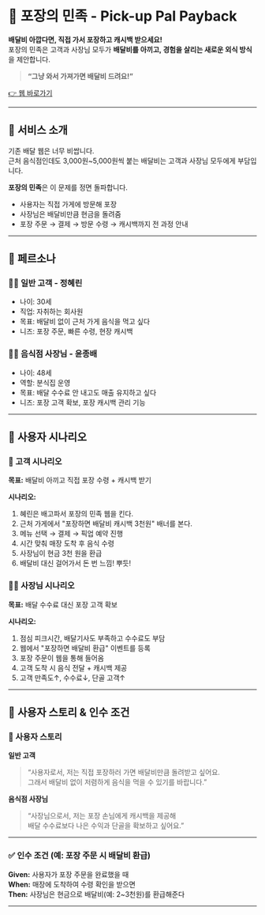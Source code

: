 # 🥡 포장의 민족 - Pick-up Pal Payback

**배달비 아깝다면, 직접 가서 포장하고 캐시백 받으세요!**  
포장의 민족은 고객과 사장님 모두가 **배달비를 아끼고, 경험을 살리는 새로운 외식 방식**을 제안합니다.

> **“그냥 와서 가져가면 배달비 드려요!”**

[👉 웹 바로가기](https://pick-up-pal-payback.lovable.app)

---

## 📌 서비스 소개

기존 배달 웹은 너무 비쌉니다.  
근처 음식점인데도 3,000원~5,000원씩 붙는 배달비는 고객과 사장님 모두에게 부담입니다.  

**포장의 민족**은 이 문제를 정면 돌파합니다.

- 사용자는 직접 가게에 방문해 포장
- 사장님은 배달비만큼 현금을 돌려줌
- 포장 주문 → 결제 → 방문 수령 → 캐시백까지 전 과정 안내

---

## 📌 페르소나

### 👩‍💼 일반 고객 - 정혜린
- 나이: 30세  
- 직업: 자취하는 회사원  
- 목표: 배달비 없이 근처 가게 음식을 먹고 싶다  
- 니즈: 포장 주문, 빠른 수령, 현장 캐시백  

### 👨‍🍳 음식점 사장님 - 윤종배
- 나이: 48세  
- 역할: 분식집 운영  
- 목표: 배달 수수료 안 내고도 매출 유지하고 싶다  
- 니즈: 포장 고객 확보, 포장 캐시백 관리 기능  

---

## 📌 사용자 시나리오

### 🙋 고객 시나리오
**목표:** 배달비 아끼고 직접 포장 수령 + 캐시백 받기

**시나리오:**
1. 혜린은 배고파서 포장의 민족 웹을 킨다.  
2. 근처 가게에서 "포장하면 배달비 캐시백 3천원" 배너를 본다.  
3. 메뉴 선택 → 결제 → 픽업 예약 진행  
4. 시간 맞춰 매장 도착 후 음식 수령  
5. 사장님이 현금 3천 원을 환급  
6. 배달비 대신 걸어가서 돈 번 느낌! 뿌듯!

### 👨‍🍳 사장님 시나리오
**목표:** 배달 수수료 대신 포장 고객 확보

**시나리오:**
1. 점심 피크시간, 배달기사도 부족하고 수수료도 부담  
2. 웹에서 "포장하면 배달비 환급" 이벤트를 등록  
3. 포장 주문이 웹을 통해 들어옴  
4. 고객 도착 시 음식 전달 + 캐시백 제공  
5. 고객 만족도↑, 수수료↓, 단골 고객↑

---

## 📌 사용자 스토리 & 인수 조건

### 🎯 사용자 스토리

**일반 고객**
> “사용자로서, 저는 직접 포장하러 가면 배달비만큼 돌려받고 싶어요.  
> 그래서 배달비 없이 저렴하게 음식을 먹을 수 있기를 바랍니다.”

**음식점 사장님**
> “사장님으로서, 저는 포장 손님에게 캐시백을 제공해  
> 배달 수수료보다 나은 수익과 단골을 확보하고 싶어요.”

---

### ✅ 인수 조건 (예: 포장 주문 시 배달비 환급)

**Given:** 사용자가 포장 주문을 완료했을 때  
**When:** 매장에 도착하여 수령 확인을 받으면  
**Then:** 사장님은 현금으로 배달비(예: 2~3천원)를 환급해준다

---

